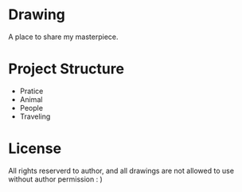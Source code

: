 # Drawing
A place to share my masterpiece.


# Project Structure 
- Pratice 
- Animal 
- People
- Traveling 

# License 
All rights reserverd to author, and all drawings are not allowed to use without author permission : )
